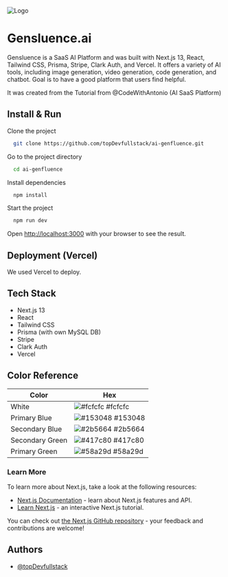 ![Logo](/public/favicon.ico)

# Gensluence.ai

Gensluence is a SaaS AI Platform and was built with Next.js 13, React, Tailwind CSS, Prisma, Stripe, Clark Auth, and Vercel. It offers a variety of AI tools, including image generation, video generation, code generation, and chatbot. Goal is to have a good platform that users find helpful.

It was created from the Tutorial from @CodeWithAntonio (AI SaaS Platform)

## Install & Run

Clone the project

```bash
  git clone https://github.com/topDevfullstack/ai-genfluence.git
```

Go to the project directory

```bash
  cd ai-genfluence
```

Install dependencies

```bash
  npm install
```

Start the project

```bash
  npm run dev
```

Open [http://localhost:3000](http://localhost:3000) with your browser to see the result.

## Deployment (Vercel)

We used Vercel to deploy.

## Tech Stack

- Next.js 13
- React
- Tailwind CSS
- Prisma (with own MySQL DB)
- Stripe
- Clark Auth
- Vercel

## Color Reference

| Color           | Hex                                                              |
| --------------- | ---------------------------------------------------------------- |
| White           | ![#fcfcfc](https://via.placeholder.com/10/fcfcfc?text=+) #fcfcfc |
| Primary Blue    | ![#153048](https://via.placeholder.com/10/153048?text=+) #153048 |
| Secondary Blue  | ![#2b5664](https://via.placeholder.com/10/2b5664?text=+) #2b5664 |
| Secondary Green | ![#417c80](https://via.placeholder.com/10/417c80?text=+) #417c80 |
| Primary Green   | ![#58a29d](https://via.placeholder.com/10/58a29d?text=+) #58a29d |

### Learn More

To learn more about Next.js, take a look at the following resources:

- [Next.js Documentation](https://nextjs.org/docs) - learn about Next.js features and API.
- [Learn Next.js](https://nextjs.org/learn) - an interactive Next.js tutorial.

You can check out [the Next.js GitHub repository](https://github.com/vercel/next.js/) - your feedback and contributions are welcome!

## Authors

- [@topDevfullstack](https://github.com/topDevfullstack/)
